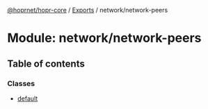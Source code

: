 [@hoprnet/hopr-core](../README.md) / [Exports](../modules.md) / network/network-peers

# Module: network/network-peers

## Table of contents

### Classes

- [default](../classes/network_network_peers.default.md)
